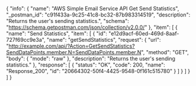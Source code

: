 {
  "info": {
    "name": "AWS Simple Email Service API Get Send Statistics",
    "_postman_id": "c91f433a-9c25-41c8-bc32-87b983314519",
    "description": "Returns the user's sending statistics.",
    "schema": "https://schema.getpostman.com/json/collection/v2.0.0/"
  },
  "item": [
    {
      "name": "Send Statistics",
      "item": [
        {
          "id": "e12d9acf-60ed-469d-8aaf-727f69cc9e3a",
          "name": "getSendStatistics",
          "request": {
            "url": "http://example.com/api/?Action=GetSendStatistics?SendDataPoints.member.N=SendDataPoints.member.N",
            "method": "GET",
            "body": {
              "mode": "raw"
            },
            "description": "Returns the user's sending statistics."
          },
          "response": [
            {
              "status": "OK",
              "code": 200,
              "name": "Response_200",
              "id": "20664302-50f4-4425-9548-0f161c515780"
            }
          ]
        }
      ]
    }
  ]
}